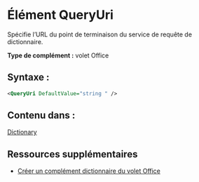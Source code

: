 
# Élément QueryUri
Spécifie l’URL du point de terminaison du service de requête de dictionnaire.

 **Type de complément :** volet Office


## Syntaxe :


```XML
<QueryUri DefaultValue="string " />
```


## Contenu dans :

[Dictionary](../../reference/manifest/dictionary.md)


## Ressources supplémentaires



- [Créer un complément dictionnaire du volet Office](../../docs/word/dictionary-task-pane-add-ins.md)
    
